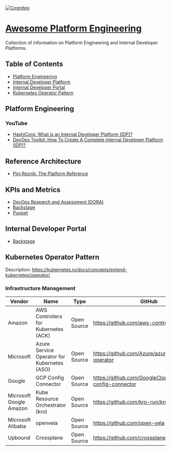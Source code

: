 [![Cogniteo](https://cogniteo.io/images/icononly_transparent_nobuffer.png)](https://cogniteo.io)

# [Awesome Platform Engineering](https://github.com/Cogniteo/awesome-platform-engineering)

Collection of information on Platform Engineering and Internal Developer Platforms.

## Table of Contents
- [Platform Engineering](#platform-engineering)
- [Internal Developer Platform](#internal-developer-platform)
- [Internal Developer Portal](#internal-developer-portal)
- [Kubernetes Operator Pattern](#kubernetes-operator-pattern)

## Platform Engineering

### YouTube
- [HashiCorp: What is an Internal Developer Platform (IDP)?](https://youtu.be/2Nrlkn-km5A?si=jUuIg70NWKBVcKUf)
- [DevOps Toolkit: How To Create A Complete Internal Developer Platform (IDP)?](https://youtu.be/Rg98GoEHBd4?si=0rQ2hA411-EUdRNx)

## Reference Architecture

- [Pini Reznik: The Platform Reference](https://www.linkedin.com/posts/pinireznik_%F0%9D%97%A7%F0%9D%97%B5%F0%9D%97%B2-%F0%9D%97%A3%F0%9D%97%B9%F0%9D%97%AE%F0%9D%98%81%F0%9D%97%B3%F0%9D%97%BC%F0%9D%97%BF%F0%9D%97%BA-%F0%9D%97%A5%F0%9D%97%B2%F0%9D%97%B3%F0%9D%97%B2%F0%9D%97%BF%F0%9D%97%B2%F0%9D%97%BB%F0%9D%97%B0%F0%9D%97%B2-activity-7308078358460882946-Titz)

## KPIs and Metrics
- [DevOps Research and Assessment (DORA)](https://cloud.google.com/blog/products/devops-sre/using-the-four-keys-to-measure-your-devops-performance)
- [Backstage](https://backstage.io/docs/next/overview/adopting)
- [Puppet](https://www.puppet.com/blog/platform-engineering-metrics)

## Internal Developer Portal
- [Backstage](https://www.backstage.com)

## Kubernetes Operator Pattern

Description: https://kubernetes.io/docs/concepts/extend-kubernetes/operator/

### Infrastructure Management

| Vendor                  | Name                                        | Type        | GitHub                                                      | Notes                |
|-------------------------|---------------------------------------------|-------------|-------------------------------------------------------------|----------------------|
| Amazon                  | AWS Controllers for Kubernetes (ACK)        | Open Source | https://github.com/aws-controllers-k8s                      |                      |
| Microsoft               | Azure Service Operator for Kubernetes (ASO) | Open Source | https://github.com/Azure/azure-service-operator             |                      |
| Google                  | GCP Config Connector                        | Open Source | https://github.com/GoogleCloudPlatform/k8s-config-connector |                      |
| Microsoft Google Amazon | Kube Resource Orchestrator (kro)            | Open Source | https://github.com/kro-run/kro                              |                      |
| Microsoft Alibaba       | openvela                                    | Open Source | https://github.com/open-vela                                |                      |
| Upbound                 | Crossplane                                  | Open Source | https://github.com/crossplane/crossplane                    | Terraform dependency |

